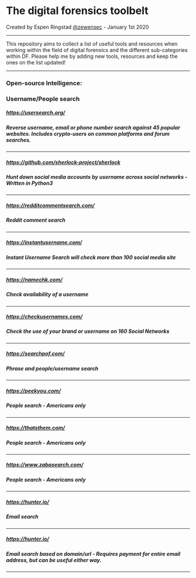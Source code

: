 The digital forensics toolbelt
===

Created by Espen Ringstad [@zewensec](https://twitter.com/zewensec)  - January 1st 2020


--------------------------

This repository aims to collect a list of useful tools and resources when working within the field of digital forensics and the different
sub-categories within DF. Please help me by adding new tools, resources and keep the ones on the list updated! 

---------------



### Open-source Intelligence:


### Username/People search

##### https://usersearch.org/
##### Reverse username, email or phone number search against 45 popular websites. Includes crypto-users on common platforms and forum searches. 
---------------

##### https://github.com/sherlock-project/sherlock
##### Hunt down social media accounts by username across social networks - Written in Python3 

---------------
##### https://redditcommentsearch.com/
##### Reddit comment search
---------------

##### https://instantusername.com/
##### Instant Username Search will check more than 100 social media site
---------------

##### https://namechk.com/
##### Check availability of a username 
---------------

##### https://checkusernames.com/
##### Check the use of your brand or username on 160 Social Networks
---------------

##### https://searchpof.com/
##### Phrase and people/username search
---------------
##### https://peekyou.com/
##### People search - Americans only
---------------

##### https://thatsthem.com/
##### People search - Americans only
---------------

##### https://www.zabasearch.com/
##### People search - Americans only
---------------

##### https://hunter.io/
##### Email search
---------------

##### https://hunter.io/
##### Email search based on domain/url - Requires payment for entire email address, but can be useful either way.
---------------



####
#####


####
#####

####
#####


####
#####


####
#####


####
#####


####
#####


####
#####


####
#####


####
#####


####
#####


####
#####

####
#####


####
#####

####
#####


####
#####


####
#####


####
#####


####
#####


####
#####


####
#####


####
#####


####
#####


####
#####

####
#####


####
#####

####
#####


####
#####


####
#####


####
#####


####
#####


####
#####


####
#####


####
#####


####
#####


####
#####
